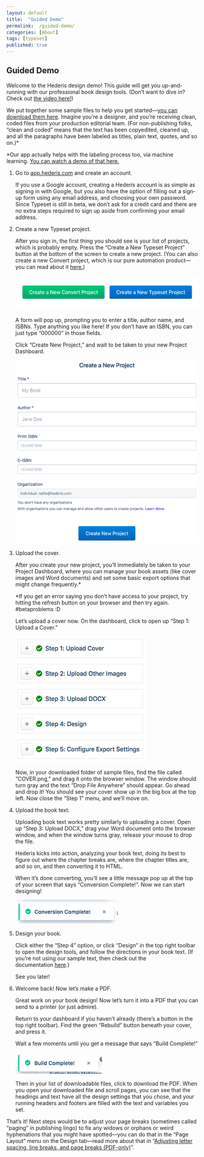```yaml
---
layout: default
title:  "Guided Demo"
permalink:  /guided-demo/
categories: [About]
tags: [typeset]
published: true
---
```


<section data-type="chapter" class="hsecchapter" data-hederis-type="hsecchapter" id="guided-demo" data-pi-attrs="id: guided-demo; data-tags: typeset;" role="doc-chapter" data-tags="typeset" data-author-name=" " data-book-title=" " title="Guided Demo"><h1 data-hederis-type="hblkchaptitle" class="hblkchaptitle" id="ptYYvRlLO">Guided Demo</h1><p class="hblkp" data-hederis-type="hblkp" id="pplME9dRh">Welcome to the Hederis design demo! This guide will get you up-and-running with our professional book design tools. (Don&#8217;t want to dive in? Check out&#160;<a href="https://youtu.be/KjJA1HvvEhw" target="_blank" data-hederis-type="hspana" id="puzm9ggUC"><span class="Hyperlink" data-hederis-type="hspnspan" id="pHEyuLrP0">the video here!</span></a>)</p><p class="hblkp" data-hederis-type="hblkp" id="pTb9JN0RB">We put together some sample files to help you get started&#8212;<a href="https://www.dropbox.com/s/0t99hotj0svng8h/hederis-demo-files.zip?dl=0" target="_blank" data-hederis-type="hspana" id="polUV7rlC"><span class="Hyperlink" data-hederis-type="hspnspan" id="pn3GyfP6A">you can download them here</span></a>. Imagine you&#8217;re a designer, and you&#8217;re receiving clean, coded files from your production editorial team. (For non-publishing folks, &#8220;clean and coded&#8221; means that the text has been copyedited, cleaned up, and all the paragraphs have been labeled as titles, plain text, quotes, and so on.)*</p><p class="hblkp" data-hederis-type="hblkp" id="pvtSIhril">*Our app actually helps with the labeling process too, via machine learning.&#160;<a href="https://www.youtube.com/embed/vyuVLK4JIkg" target="_blank" data-hederis-type="hspana" id="phQz54aV3"><span class="Hyperlink" data-hederis-type="hspnspan" id="pf1SlWf8R">You can watch a demo of that here.</span></a></p><ol class="hwprnumlist" data-hederis-type="hwprnumlist" id="pJM3TrYeh"><li class="hblkoli" data-hederis-type="hblkoli" id="livxnvcUFy"><p class="hblkoli" data-hederis-type="hblklip" id="p79KKA2Xh">Go to&#160;<a href="http://app.hederis.com/" target="_blank" data-hederis-type="hspana" id="pKKyppueW"><span class="Hyperlink" data-hederis-type="hspnspan" id="pw0x1rwNB">app.hederis.com</span></a>&#160;and create an account.</p><p class="hblklicont" data-hederis-type="hblklicont" id="pWbeCQptu">If you use a Google account, creating a Hederis account is as simple as signing in with Google, but you also have the option of filling out a sign-up form using any email address, and choosing your own password. Since Typeset is still in beta, we don&#8217;t ask for a credit card and there are no extra steps required to sign up aside from confirming your email address.</p></li><li class="hblkoli" data-hederis-type="hblkoli" id="liZNztmiqw"><p class="hblkoli" data-hederis-type="hblklip" id="pk2ySjCKN">Create a new Typeset project.</p><p class="hblklicont" data-hederis-type="hblklicont" id="phdtxQ3th">After you sign in, the first thing you should see is your list of projects, which is probably empty. Press the &#8220;Create a New Typeset Project&#8221; button at the bottom of the screen to create a new project. (You can also create a new Convert project, which is our pure automation product&#8212;you can read about it&#160;<a href="https://www.hederis.com/products.html" target="_blank" data-hederis-type="hspana" id="pfdoRqKwx"><span class="Hyperlink" data-hederis-type="hspnspan" id="pqNIszSae">here.</span></a>)</p><img data-hederis-type="hblkimg" class="hblkimg" id="pGGEz70cG" src="/images/createprojectbutton.png" data-img-src="createprojectbutton.png"/><p class="hblklicont" data-hederis-type="hblklicont" id="pV4b8aXlu">A form will pop up, prompting you to enter a title, author name, and ISBNs. Type anything you like here! If you don&#8217;t have an ISBN, you can just type &#8220;000000&#8221; in those fields.</p><p class="hblklicont" data-hederis-type="hblklicont" id="ptZrielVn">Click &#8220;Create New Project,&#8221; and wait to be taken to your new Project Dashboard.</p><img data-hederis-type="hblkimg" class="hblkimg" id="pRrhEpxfr" src="/images/createnewproject.png" data-img-src="createnewproject.png"/></li><li class="hblkoli" data-hederis-type="hblkoli" id="liELy4CkAW"><p class="hblkoli" data-hederis-type="hblklip" id="pd8LJUZVq">Upload the cover.</p><p class="hblklicont" data-hederis-type="hblklicont" id="pYLSv9Oby">After you create your new project, you&#8217;ll immediately be taken to your Project Dashboard, where you can manage your book assets (like cover images and Word documents) and set some basic export options that might change frequently.*</p><p class="hblklicont" data-hederis-type="hblklicont" id="paayQQrNs">*If you get an error saying you don&#8217;t have access to your project, try hitting the refresh button on your browser and then try again. #betaproblems :D</p><p class="hblklicont" data-hederis-type="hblklicont" id="pK4PgNXxV">Let&#8217;s upload a cover now. On the dashboard, click to open up &#8220;Step 1: Upload a Cover.&#8221;</p><img data-hederis-type="hblkimg" class="hblkimg" id="p3XduwRVb" src="/images/uploadacover.png" data-img-src="uploadacover.png"/><p class="hblklicont" data-hederis-type="hblklicont" id="pAg020SWR">Now, in your downloaded folder of sample files, find the file called &#8220;COVER.png,&#8221; and drag it onto the browser window. The window should turn gray and the text &#8220;Drop File Anywhere&#8221; should appear. Go ahead and drop it! You should see your cover show up in the big box at the top left. Now close the &#8220;Step 1&#8221; menu, and we&#8217;ll move on.</p></li><li class="hblkoli" data-hederis-type="hblkoli" id="liY6DATPbf"><p class="hblkoli" data-hederis-type="hblklip" id="pwSxKmSCH">Upload the book text.</p><p class="hblklicont" data-hederis-type="hblklicont" id="pOODPVzsr">Uploading book text works pretty similarly to uploading a cover. Open up &#8220;Step 3: Upload DOCX,&#8221; drag your Word document onto the browser window, and when the window turns gray, release your mouse to drop the file.</p><p class="hblklicont" data-hederis-type="hblklicont" id="pxiJCb5tn">Hederis kicks into action, analyzing your book text, doing its best to figure out where the chapter breaks are, where the chapter titles are, and so on, and then converting it to HTML.</p><p class="hblklicont" data-hederis-type="hblklicont" id="pHUbeJcpa">When it&#8217;s done converting, you&#8217;ll see a little message pop up at the top of your screen that says &#8220;Conversion Complete!&#8221;. Now we can start designing!</p><img data-hederis-type="hblkimg" class="hblkimg" id="pXe3mc16K" src="/images/conversioncomplete.png" data-img-src="conversioncomplete.png"/></li><li class="hblkoli" data-hederis-type="hblkoli" id="li6JYVMu34"><p class="hblkoli" data-hederis-type="hblklip" id="pYggBwrnO">Design your book.</p><p class="hblklicont" data-hederis-type="hblklicont" id="p48rkGP65">Click either the &#8220;Step 4&#8221; option, or click &#8220;Design&#8221; in the top right toolbar to open the design tools, and follow the directions in your book text. (If you&#8217;re not using our sample text, then check out the documentation&#160;<a href="https://www.hederis.com/demo.html" target="_blank" data-hederis-type="hspana" id="pxpYzNmN3"><span class="Hyperlink" data-hederis-type="hspnspan" id="pqBdeQSMu">here</span></a>.)</p><p class="hblklicont" data-hederis-type="hblklicont" id="pQIa77VRt">See you later!</p></li><li class="hblkoli" data-hederis-type="hblkoli" id="liWtLrmRH6"><p class="hblkoli" data-hederis-type="hblklip" id="pSsSbskm3">Welcome back! Now let&#8217;s make a PDF.</p><p class="hblklicont" data-hederis-type="hblklicont" id="pb4KOnssT">Great work on your book design! Now let&#8217;s turn it into a PDF that you can send to a printer (or just admire).</p><p class="hblklicont" data-hederis-type="hblklicont" id="pryX6G4kL">Return to your dashboard if you haven&#8217;t already (there&#8217;s a button in the top right toolbar). Find the green &#8220;Rebuild&#8221; button beneath your cover, and press it.</p><p class="hblklicont" data-hederis-type="hblklicont" id="p3JTdsmw6">Wait a few moments until you get a message that says &#8220;Build Complete!&#8221;</p><img data-hederis-type="hblkimg" class="hblkimg" id="pbVYSdyt6" src="/images/buildcomplete.png" data-img-src="buildcomplete.png"/><p class="hblklicont" data-hederis-type="hblklicont" id="pfwa9sumn">Then in your list of downloadable files, click to download the PDF. When you open your downloaded file and scroll pages, you can see that the headings and text have all the design settings that you chose, and your running headers and footers are filled with the text and variables you set.</p></li></ol><p class="hblkp" data-hederis-type="hblkp" id="pplhdJexu">That&#8217;s it! Next steps would be to adjust your page breaks (sometimes called &#8220;paging&#8221; in publishing lingo) to fix any widows or orphans or weird hyphenations that you might have spotted&#8212;you can do that in the &#8220;Page Layout&#8221; menu on the Design tab&#8212;read more about that in &#8220;<a href="{% post_url 2020-07-28-43-AdjustingletterspacinglinebreaksandpagebreaksPDF-only %}" data-hederis-type="hspana" id="pzAsxR2mG"><span class="Hyperlink" data-hederis-type="hspnspan" id="p9YknXdtf">Adjusting letter spacing, line breaks, and page breaks (PDF-only)</span></a>&#8221;.</p></section>